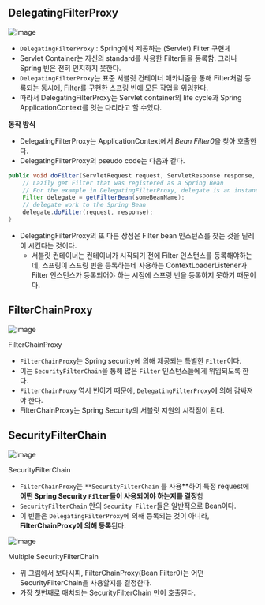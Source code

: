 ## DelegatingFilterProxy

![image](https://user-images.githubusercontent.com/47748246/166604488-8d532cfe-409e-4a30-90b4-a2cdb81d9e72.png)


- `DelegatingFilterProxy` : Spring에서 제공하는 (Servlet) Filter 구현체
- Servlet Container는 자신의 standard를 사용한 Filter들을 등록함. 그러나 Spring 빈은 전혀 인지하지 못한다.
- `DelegatingFilterProxy`는 표준 서블릿 컨테이너 매카니즘을 통해 Filter처럼 등록되는 동시에, Filter를 구현한 스프링 빈에 모든 작업을 위임한다.
- 따라서 DelegatingFilterProxy는 Servlet container의 life cycle과 Spring ApplicationContext를 잇는 다리라고 할 수있다.

**동작 방식**

- DelegatingFilterProxy는 ApplicationContext에서 *Bean Filter0*을 찾아 호출한다.
- DelegatingFilterProxy의 pseudo code는 다음과 같다.

```java
public void doFilter(ServletRequest request, ServletResponse response, FilterChain chain) {
	// Lazily get Filter that was registered as a Spring Bean
	// For the example in DelegatingFilterProxy, delegate is an instance of Bean Filter0
	Filter delegate = getFilterBean(someBeanName);
	// delegate work to the Spring Bean
	delegate.doFilter(request, response);
}
```

- DelegatingFilterProxy의 또 다른 장점은 Filter bean 인스턴스를 찾는 것을 딜레이 시킨다는 것이다.
    - 서블릿 컨테이너는 컨테이너가 시작되기 전에 Filter 인스턴스를 등록해야하는데, 스프링이 스프링 빈을 등록하는데 사용하는 ContextLoaderListener가 Filter 인스턴스가 등록되어야 하는 시점에 스프링 빈을 등록하지 못하기 때문이다.

## FilterChainProxy

![image](https://user-images.githubusercontent.com/47748246/166604515-46027c50-25c1-4cf1-a2de-7c6a2bad8ea0.png)


FilterChainProxy

- `FilterChainProxy`는 Spring security에 의해 제공되는 특별한 `Filter`이다.
- 이는 `SecurityFilterChain`을 통해 많은 `Filter` 인스턴스들에게 위임되도록 한다.
- `FilterChainProxy` 역시 빈이기 때문에, `DelegatingFilterProxy`에 의해 감싸져야 한다.
- FilterChainProxy는 Spring Security의 서블릿 지원의 시작점이 된다.

## SecurityFilterChain

![image](https://user-images.githubusercontent.com/47748246/166604536-bb89ad1e-e139-4588-a8d2-aa5c90751bcf.png)

SecurityFilterChain

- `FilterChainProxy`는 `**SecurityFilterChain` 를 사용**하여 특정 request에 **어떤 Spring Security `Filter`들이 사용되어야 하는지를 결정**함
- `SecurityFilterChain` 안의 `Security Filter`들은 일반적으로 Bean이다.
- 이 빈들은 `DelegatingFilterProxy`에 의해 등록되는 것이 아니라, **FilterChainProxy에 의해 등록**된다.

![image](https://user-images.githubusercontent.com/47748246/166604558-559cbc42-9c21-4e93-a7b7-fdf0703b567e.png)

Multiple SecurityFilterChain

- 위 그림에서 보다시피, FilterChainProxy(Bean Filter0)는 어떤 SecurityFilterChain을 사용할지를 결정한다.
- 가장 첫번째로 매치되는 SecurityFilterChain 만이 호출된다.
